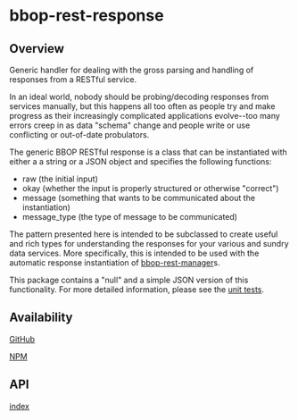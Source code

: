 # bbop-rest-response

## Overview

Generic handler for dealing with the gross parsing and handling of
responses from a RESTful service.

In an ideal world, nobody should be probing/decoding responses from
services manually, but this happens all too often as people try and
make progress as their increasingly complicated applications
evolve--too many errors creep in as data "schema" change and people
write or use conflicting or out-of-date probulators.

The generic BBOP RESTful response is a class that can be instantiated
with either a a string or a JSON object and specifies the following functions:

* raw (the initial input)
* okay (whether the input is properly structured or otherwise "correct")
* message (something that wants to be communicated about the instantiation)
* message_type (the type of message to be communicated)

The pattern presented here is intended to be subclassed to create useful and rich types for understanding the responses for your various and sundry data services. More specifically, this is intended to be used with the automatic response  instantiation of [bbop-rest-manager](https://github.com/berkeleybop/bbop-rest-manager)s.

This package contains a "null" and a simple JSON version of this
functionality. For more detailed information, please see
the [unit tests](https://github.com/berkeleybop/bbop-rest-response/tree/master/tests).

## Availability

[GitHub](https://github.com/berkeleybop/bbop-rest-response)

[NPM](https://www.npmjs.com/package/bbop-rest-response)

## API

[index](https://berkeleybop.github.io/bbop-rest-response/doc/index.html)
